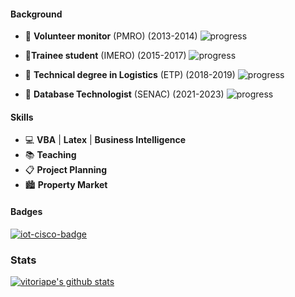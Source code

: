 

#### Background
- 🏫 **Volunteer monitor** (PMRO) (2013-2014)  ![progress](https://progress-bar.dev/100/ "progress")

- 🏫**Trainee student** (IMERO) (2015-2017)  ![progress](https://progress-bar.dev/100/ "progress")

- 🏫 **Technical degree in Logistics** (ETP) (2018-2019)  ![progress](https://progress-bar.dev/100/ "progress")

- 🏫 **Database Technologist**  (SENAC) (2021-2023)   ![progress](https://progress-bar.dev/20/ "progress")

#### Skills
- 💻 **VBA** | **Latex** | **Business Intelligence**
- 📚 **Teaching**
- 📋 **Project Planning**
- 🏙 **Property Market**

#### Badges

[![iot-cisco-badge](https://snipboard.io/biwFsp.jpg)](https://www.credly.com/badges/4e4f1094-886b-4794-8f49-ff99ab678d0f/public_url)

### Stats
[![vitoriape's github stats](https://github-readme-stats.vercel.app/api?username=vitoriape&theme=dracula&count_private=true)](https://github.com/anuraghazra/github-readme-stats) 
